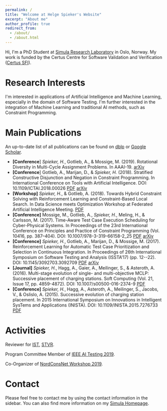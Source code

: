 ```yaml
---
permalink: /
title: "Welcome at Helge Spieker's Website"
excerpt: "About me"
author_profile: true
redirect_from: 
  - /about/
  - /about.html
---
```


Hi, I'm a PhD Student at [Simula Research Laboratory](https://www.simula.no/) in Oslo, Norway.
My work is funded by the Certus Centre for Software Validation and Verification ([Certus SFI](http://www.certus-sfi.no/)).

Research Interests
======

I'm interested in applications of Artificial Intelligence and
Machine Learning, especially in the domain of Software Testing. I'm further
interested in the integration of Machine Learning and traditional AI methods, such as Constraint
Programming.

Main Publications
======

An up-to-date list of all publications can be found on [dblp](https://dblp.org/pid/169/5121) or [Google Scholar](https://scholar.google.com/citations?user=SMvVsioAAAAJ&hl=en&oi=ao).

* **[Conference**] _Spieker, H._, Gotlieb, A., & Mossige, M. (2019). Rotational Diversity in Multi-Cycle Assignment Problems. In AAAI-19.
[arXiv](https://arxiv.org/abs/1811.03496)
* **[Conference**] Gotlieb, A., Marijan, D., & _Spieker, H._ (2018). Stratified Constructive Disjunction and Negation in Constraint Programming. In International Conference on Tools with Artificial Intelligence. DOI: 10.1109/ICTAI.2018.00026
[PDF](files/Gotlieb_Marijan_Spieker_-_2018_-_Stratified_Constructive_Disjunction_and_Negation_in_Constraint_Programming.pdf) 
[arXiv](https://arxiv.org/abs/1811.03906)
* **[Workshop]** _Spieker, H._, & Gotlieb, A. (2018). Towards Hybrid Constraint Solving with Reinforcement Learning and Constraint-Based Local Search. In Data Science meets Optimization Workshop at Federated Artificial Intelligence Meeting.
[PDF](files/Spieker_Gotlieb_-_2018_-_Towards_Hybrid_Constraint_Solving_with_Reinforcement_Learning_and_Constraint-Based_Local_Search.pdf)
* **[Conference]** Mossige, M., Gotlieb, A., _Spieker, H._, Meling, H., & Carlsson, M. (2017). Time-Aware Test Case Execution Scheduling for Cyber-Physical Systems. In Proceedings of the 23rd International Conference on Principles and Practice of Constraint Programming (Vol. 10416, pp. 387–404). DOI: 10.1007/978-3-319-66158-2_25
[PDF](files/Mossige_et_al._-_2017_-_Time-Aware_Test_Case_Execution_Scheduling_for_Cyber-Physical_Systems.pdf) 
[arXiv](https://arxiv.org/abs/1902.04627)
* **[Conference]** _Spieker, H._, Gotlieb, A., Marijan, D., & Mossige, M. (2017). Reinforcement Learning for Automatic Test Case Prioritization and Selection in Continuous Integration. In Proceedings of 26th International Symposium on Software Testing and Analysis (ISSTA’17) (pp. 12--22). DOI: 10.1145/3092703.3092709
[PDF](files/Spieker_et_al._-_2017_-_Reinforcement_Learning_for_Automatic_Test_Case_Prioritization_and_Selection_in_Continuous_Integration.pdf) 
[arXiv](https://arxiv.org/abs/1811.04122)
* **[Journal]** _Spieker, H._, Hagg, A., Gaier, A., Meilinger, S., & Asteroth, A. (2016). Multi-stage evolution of single- and multi-objective MCLP: Successive placement of charging stations. Soft Computing (Vol. 21, Issue 17, pp. 4859-4872). DOI: 10.1007/s00500-016-2374-9
[PDF](files/Spieker_et_al._-_2017_-_Multi-stage_evolution_of_single-_and_multi-objective_MCLP.pdf)
* **[Conference]** _Spieker, H._, Hagg, A., Asteroth, A., Meilinger, S., Jacobs, V., & Oslislo, A. (2015). Successive evolution of charging station placement. In 2015 International Symposium on Innovations in Intelligent SysTems and Applications (INISTA). DOI: 10.1109/INISTA.2015.7276733
[PDF](files/Spieker_et_al._-_2015_-_Successive_evolution_of_charging_station_placement.pdf)

Activities
======
Reviewer for [IST](https://www.journals.elsevier.com/information-and-software-technology), [STVR](https://onlinelibrary.wiley.com/journal/10991688).

Program Committee Member of [IEEE AI Testing 2019](http://ieeeaitests.com/).

Co-Organizer of [NordConsNet Workshop 2019](https://nordconsnet19.github.io/).

Contact
======
Please feel free to contact me by using the contact information in the sidebar.
You can also find more information on my [Simula Homepage](https://www.simula.no/people/helge).
